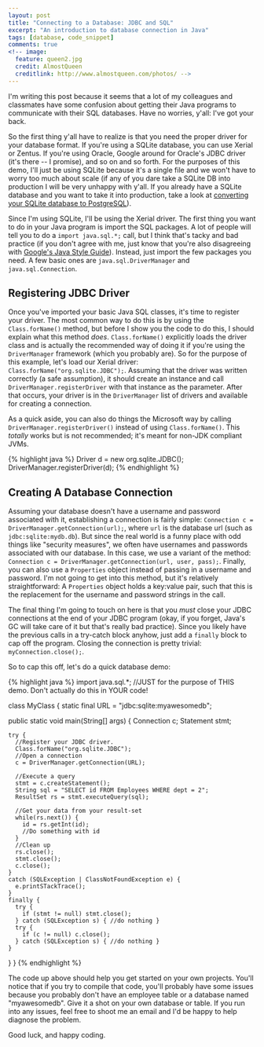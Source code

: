 ```yaml
---
layout: post
title: "Connecting to a Database: JDBC and SQL"
excerpt: "An introduction to database connection in Java"
tags: [database, code_snippet]
comments: true
<!-- image:
  feature: queen2.jpg
  credit: AlmostQueen
  creditlink: http://www.almostqueen.com/photos/ -->
---
```


I'm writing this post because it seems that a lot of my colleagues and classmates have some confusion about getting their Java programs to communicate with their SQL databases. Have no worries, y'all: I've got your back.

So the first thing y'all have to realize is that you need the proper driver for your database format. If you're using a SQLite database, you can use Xerial or Zentus. If you're using Oracle, Google around for Oracle's JDBC driver (it's there -- I promise), and so on and so forth. For the purposes of this demo, I'll just be using SQLite because it's a single file and we won't have to worry too much about scale (if any of you dare take a SQLite DB into production I will be very unhappy with y'all. If you already have a SQLite database and you want to take it into production, take a look at [converting your SQLite database to PostgreSQL](https://wiki.postgresql.org/wiki/Converting_from_other_Databases_to_PostgreSQL)).

Since I'm using SQLite, I'll be using the Xerial driver. The first thing you want to do in your Java program is import the SQL packages. A lot of people will tell you to do a `import java.sql.*;` call, but I think that's tacky and bad practice (if you don't agree with me, just know that you're also disagreeing with [Google's Java Style Guide](http://google-styleguide.googlecode.com/svn/trunk/javaguide.html)). Instead, just import the few packages you need. A few basic ones are `java.sql.DriverManager` and `java.sql.Connection`.

## Registering JDBC Driver

Once you've imported your basic Java SQL classes, it's time to register your driver. The most common way to do this is by using the `Class.forName()` method, but before I show you the code to do this, I should explain what this method *does*. `Class.forName()` explicitly loads the driver class and is actually the recommended way of doing it if you're using the `DriverManager` framework (which you probably are). So for the purpose of this example, let's load our Xerial driver: `Class.forName("org.sqlite.JDBC");`. Assuming that the driver was written correctly (a safe assumption), it should create an instance and call `DriverManager.registerDriver` with that instance as the parameter. After that occurs, your driver is in the `DriverManager` list of drivers and available for creating a connection.

As a quick aside, you can also do things the Microsoft way by calling `DriverManager.registerDriver()` instead of using `Class.forName()`. This *totally* works but is not recommended; it's meant for non-JDK compliant JVMs.

{% highlight java %}
Driver d = new org.sqlite.JDBC();
DriverManager.registerDriver(d);
{% endhighlight %}

## Creating A Database Connection

Assuming your database doesn't have a username and password associated with it, establishing a connection is fairly simple: `Connection c = DriverManager.getConnection(url);`, where `url` is the database url (such as `jdbc:sqlite:mydb.db`). But since the real world is a funny place with odd things like "security measures", we often have usernames and passwords associated with our database. In this case, we use a variant of the method: `Connection c = DriverManager.getConnection(url, user, pass);`. Finally, you can also use a `Properties` object instead of passing in a username and password. I'm not going to get into this method, but it's relatively straightforward: A `Properties` object holds a key:value pair, such that this is the replacement for the username and password strings in the call.

The final thing I'm going to touch on here is that you *must* close your JDBC connections at the end of your JDBC program (okay, if you forget, Java's GC will take care of it but that's really bad practice). Since you likely have the previous calls in a try-catch block anyhow, just add a `finally` block to cap off the program. Closing the connection is pretty trivial: `myConnection.close();`.

So to cap this off, let's do a quick database demo:

{% highlight java %}
import java.sql.*; //JUST for the purpose of THIS demo. Don't actually do this in YOUR code!

class MyClass {
  static final URL = "jdbc:sqlite:myawesomedb";

  public static void main(String[] args) {
    Connection c;
    Statement stmt;

    try {
      //Register your JDBC driver.
      Class.forName("org.sqlite.JDBC");
      //Open a connection
      c = DriverManager.getConnection(URL);

      //Execute a query
      stmt = c.createStatement();
      String sql = "SELECT id FROM Employees WHERE dept = 2";
      ResultSet rs = stmt.executeQuery(sql);

      //Get your data from your result-set
      while(rs.next()) {
        id = rs.getInt(id);
        //Do something with id
      }
      //Clean up
      rs.close();
      stmt.close();
      c.close();
    }
    catch (SQLException | ClassNotFoundException e) {
      e.printSTackTrace();
    }
    finally {
      try {
        if (stmt != null) stmt.close();
      } catch (SQLException s) { //do nothing }
      try {
        if (c != null) c.close();
      } catch (SQLException s) { //do nothing }
    }
  }
}
{% endhighlight %}

The code up above should help you get started on your own projects. You'll notice that if you try to compile that code, you'll probably have some issues because you probably don't have an employee table or a database named "myawesomedb". Give it a shot on your own database or table. If you run into any issues, feel free to shoot me an email and I'd be happy to help diagnose the problem.

Good luck, and happy coding.
